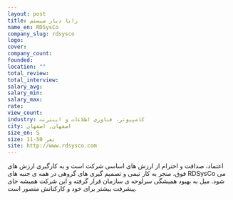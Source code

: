 ```yaml
---
layout: post
title: رایا دیار سیستم
name_en: RDSysCo
company_slug: rdsysco
logo: 
cover: 
company_count:
founded:
location: ""
total_review: 
total_interview: 
salary_avg: 
salary_min: 
salary_max: 
rate: 
view_count: 
industry: کامپیوتر، فناوری اطلاعات و اینترنت
city: اصفهان, اصفهان
size_en: S
size: 11-50 نفر
site: http://www.rdsysco.com
---
```


اعتماد، صداقت و احترام از ارزش های اساسی شرکت است و به کارگیری ارزش های فوق، منجر به کار تیمی و تصمیم گیری های گروهی در همه ی جنبه های RDSysCo می شود.  میل به بهبود همیشگی سرلوحه ی سازمان قرار گرفته و این شرکت همیشه جای پیشرفت بیشتر برای خود و کارکنانش متصور است.
